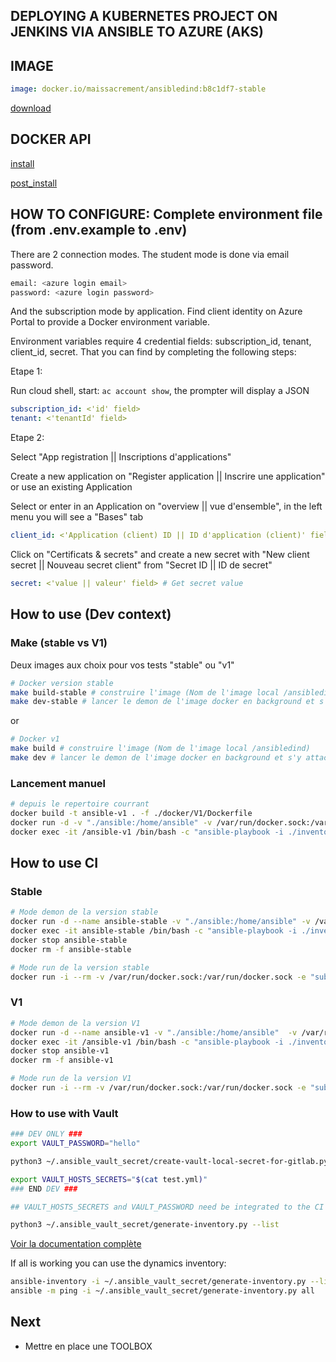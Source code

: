 ## DEPLOYING A KUBERNETES PROJECT ON JENKINS VIA ANSIBLE TO AZURE (AKS)

## IMAGE

```yaml
image: docker.io/maissacrement/ansibledind:b8c1df7-stable
```
[download](https://hub.docker.com/repository/docker/maissacrement/ansibledind/general)

## DOCKER API

[install](https://docs.docker.com/engine/install/)

[post_install](https://docs.docker.com/engine/install/linux-postinstall)

## HOW TO CONFIGURE: Complete environment file (from .env.example to .env)

There are 2 connection modes. The student mode is done via email password.

```bash
email: <azure login email> 
password: <azure login password>
```

And the subscription mode by application. Find client identity on Azure Portal to provide a Docker environment variable.

Environment variables require 4 credential fields: subscription_id, tenant, client_id, secret. That you can find by completing the following steps:

Etape 1:

Run cloud shell, start: `ac account show`, the prompter will display a JSON

```yaml
subscription_id: <'id' field>
tenant: <'tenantId' field>
```

Etape 2:

Select "App registration || Inscriptions d'applications"

Create a new application on "Register application || Inscrire une application" or use an existing Application

Select or enter in an Application on "overview || vue d'ensemble", in the left menu you will see a "Bases" tab

```yaml
client_id: <'Application (client) ID || ID d'application (client)' field> 
```

Click on "Certificats & secrets" and create a new secret with "New client secret || Nouveau secret client" from "Secret ID || ID de secret"

```yaml
secret: <'value || valeur' field> # Get secret value
```

## How to use (Dev context)

### Make (stable vs V1)

Deux images aux choix pour vos tests "stable" ou "v1"

```bash
# Docker version stable
make build-stable # construire l'image (Nom de l'image local /ansibledind-stable)
make dev-stable # lancer le demon de l'image docker en background et s'y attacher sous bash
```

or

```bash
# Docker v1
make build # construire l'image (Nom de l'image local /ansibledind)
make dev # lancer le demon de l'image docker en background et s'y attacher sous bash
```

### Lancement manuel

```bash
# depuis le repertoire courrant
docker build -t ansible-v1 . -f ./docker/V1/Dockerfile
docker run -d -v "./ansible:/home/ansible" -v /var/run/docker.sock:/var/run/docker.sock --name ansible-v1 --env-file=.env ansible-v1
docker exec -it /ansible-v1 /bin/bash -c "ansible-playbook -i ./inventory/staging/hosts.yml site.yml"
```

## How to use CI

### Stable

```bash
# Mode demon de la version stable
docker run -d --name ansible-stable -v "./ansible:/home/ansible" -v /var/run/docker.sock:/var/run/docker.sock --env-file=.env maissacrement/ansibledind:b8c1df7-stable
docker exec -it ansible-stable /bin/bash -c "ansible-playbook -i ./inventory/staging/hosts.yml site.yml"
docker stop ansible-stable
docker rm -f ansible-stable
```

```bash
# Mode run de la version stable
docker run -i --rm -v /var/run/docker.sock:/var/run/docker.sock -e "subscription_id=$subscription_id" -e "client_id=$client_id" -e "secret=$secret" -e "tenant=$tenant" docker.io/maissacrement/ansibledind:b8c1df7-stable run ansible-playbook -i ./inventory/staging/hosts.yml site.yml
```

### V1

```bash
# Mode demon de la version V1
docker run -d --name ansible-v1 -v "./ansible:/home/ansible"  -v /var/run/docker.sock:/var/run/docker.sock --env-file=.env maissacrement/ansibledind:b8c1df7-v1
docker exec -it /ansible-v1 /bin/bash -c "ansible-playbook -i ./inventory/staging/hosts.yml site.yml"
docker stop ansible-v1
docker rm -f ansible-v1
```

```bash
# Mode run de la version V1
docker run -i --rm -v /var/run/docker.sock:/var/run/docker.sock -e "subscription_id=$subscription_id" -e "client_id=$client_id" -e "secret=$secret" -e "tenant=$tenant" docker.io/maissacrement/ansibledind:b8c1df7-v1 run ansible-playbook -i ./inventory/staging/hosts.yml site.yml
```


### How to use with Vault

```bash
### DEV ONLY ###
export VAULT_PASSWORD="hello"

python3 ~/.ansible_vault_secret/create-vault-local-secret-for-gitlab.py --plain-text-inventory ./inventory/staging/hosts.yml --vault-file test.yml --password hello

export VAULT_HOSTS_SECRETS="$(cat test.yml)"
### END DEV ###

## VAULT_HOSTS_SECRETS and VAULT_PASSWORD need be integrated to the CI

python3 ~/.ansible_vault_secret/generate-inventory.py --list
```

[Voir la documentation complète](./vault_script)

If all is working you can use the dynamics inventory:

```bash
ansible-inventory -i ~/.ansible_vault_secret/generate-inventory.py --list
ansible -m ping -i ~/.ansible_vault_secret/generate-inventory.py all
```

## Next

- Mettre en place une TOOLBOX
